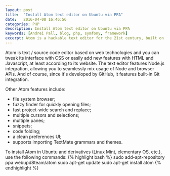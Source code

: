 ```yaml
---
layout: post
title:  "Install Atom text editor on Ubuntu via PPA"
date:   2016-04-08 16:46:56
categories: PHP
description: Install Atom text editor on Ubuntu via PPA
keywords: [Andrei Pall, blog, php, symfony, framework]
excerpt: Atom is a hackable text editor for the 21st century, built on Electron, and based on everything we love about our favorite editors. We designed it to be deeply customizable, but still approachable using the default configuration.
---
```


Atom is text / source code editor based on web technologies and you can tweak its interface with CSS or easily add new features with HTML and Javascript, at least according to its website. The text editor features Node.js integration, allowing you to seamlessly mix usage of Node and browser APIs. And of course, since it's developed by GitHub, it features built-in Git integration.

Other Atom features include:
<ul>
<li>file system browser;</li>
<li>fuzzy finder for quickly opening files;</li>
<li>fast project-wide search and replace;</li>
<li>multiple cursors and selections;</li>
<li>multiple panes;</li>
<li>snippets;</li>
<li>code folding;</li>
<li>a clean preferences UI;</li>
<li>supports importing TextMate grammars and themes.</li>
</ul>

To install Atom in Ubuntu and derivatives (Linux Mint, elementary OS, etc.), use the following commands:
{% highlight bash %}
sudo add-apt-repository ppa:webupd8team/atom
sudo apt-get update
sudo apt-get install atom
{% endhighlight %}
